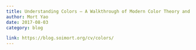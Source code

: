 ```yaml
---
title: Understanding Colors – A Walkthrough of Modern Color Theory and Practice
author: Mort Yao
date: 2017-08-03
category: blog

link: https://blog.soimort.org/cv/colors/
---
```

